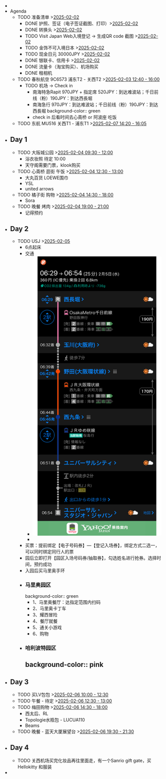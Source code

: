 -
- Agenda
	- TODO 准备清单 >[2025-02-02](#agenda://?start=1738470600000&end=1738474200000)
		- DONE 护照、签证（电子签证截图、打印）>[2025-02-02](#agenda://?start=1738470600000&end=1738474200000)
		- DONE 转换头 >[2025-02-02](#agenda://?start=1738470600000&end=1738474200000)
		- TODO Visit Japan Web入境登记 -> 生成QR code 截图 >[2025-02-02](#agenda://?start=1738470600000&end=1738474200000)
		- TODO 金饰不可入境日本 >[2025-02-02](#agenda://?start=1738470600000&end=1738474200000)
		- TODO 现金日元 30000JPY >[2025-02-02](#agenda://?start=1738470600000&end=1738474200000)
		- DONE 银联卡、信用卡 >[2025-02-02](#agenda://?start=1738470600000&end=1738474200000)
		- DONE 流量卡（淘宝购买）、机场购买
		- DONE 租相机
	- TODO 春秋航空 9C6573 浦东T2 - 关西T2 >[2025-02-03 12:40 - 16:00](#agenda://?start=1738557600000&end=1738569600000&allDay=false)
		- TODO 机场 -> Check in
			- 南海特急Rapit 970JPY + 指定席 520JPY：到达难波站；千日前线（粉）190JPY：到达西長堀
			- 南海急行 970JPY：到达难波站；千日前线（粉）190JPY：到达西長堀
			  background-color:: green
			- check in 后看时间去心斋桥 or 阿波座 吃饭
	- TODO 东航 MU516 关西T1 - 浦东T1 >[2025-02-07 14:20 - 16:05](#agenda://?start=1738909200000&end=1738915500000&allDay=false)
- ## Day 1
	- TODO 大阪城公园 >[2025-02-04 09:30 - 12:00](#agenda://?start=1738632607840&end=1738641607840&allDay=false)
		- 浴衣妆照 待定 10:00
		- 天守阁需要门票，klook购买
	- TODO 心斋桥 逛街 午饭 >[2025-02-04 12:30 - 13:00](#agenda://?start=1738643400000&end=1738645200000&allDay=false)
		- 大丸百货 LOEWE围巾
		- YSL
		- united arrows
	- TODO 橘子街 购物 >[2025-02-04 14:30 - 18:00](#agenda://?start=1738650600000&end=1738663200000&allDay=false)
		- Sora
	- TODO 晚餐 烤肉 >[2025-02-04 19:00 - 21:00](#agenda://?start=1738666800000&end=1738674000000&allDay=false)
		- 记得预约
- ## Day 2
	- TODO USJ >[2025-02-05](#agenda://?start=1738765800000&end=1738769400000)
		- 6点起床
		- 交通
			- ![image.png](../assets/image_1738244047894_0.png)
			-
		- 买票：提前绑定【电子号码券】—【登记入场券】，绑定方式二选一，可以同时绑定同行人的票
		- 园后立即打开【园区入场号码券/抽取券】，勾选姓名进行抢券。选择时间，预约成功
		- 入园后买马里奥手环
		- ### 马里奥园区
		  background-color:: green
			- 1、马里奥餐厅：达指定范围内扫码
			- 2、马里奥卡丁车
			- 3、耀西冒险
			- 4、餐厅就餐
			- 5、通关小游戏
			- 6、购物
		- ### 哈利波特园区
		  background-color:: pink
			-
- ## Day 3
	- TODO 买LV包包 >[2025-02-06 10:00 - 12:30](#agenda://?start=1738807200000&end=1738816200000&allDay=false)
	- TODO 午餐 - 待定 >[2025-02-06 12:30 - 13:00](#agenda://?start=1738816200000&end=1738818000000&allDay=false)
	- TODO 梅田购物 >[2025-02-06 14:30 - 18:00](#agenda://?start=1738823400000&end=1738836000000&allDay=false)
		- 西太后、RL
		- Topologie水瓶包 - LUCUA110
		- Beams
	- TODO 晚餐 - 蓝天大厦展望台 >[2025-02-06 19:30 - 21:30](#agenda://?start=1738841400000&end=1738848600000&allDay=false)
- ## Day 4
	- TODO 关西机场买完化妆品再往里面走，有一个Sanrio gift gate，买Hellokitty 和服装
-